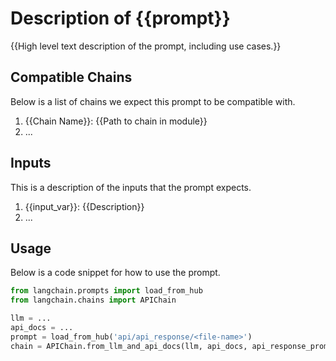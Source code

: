 <!-- Add a template for READMEs that capture the utility of prompts -->

# Description of {{prompt}}

{{High level text description of the prompt, including use cases.}}

## Compatible Chains

Below is a list of chains we expect this prompt to be compatible with.

1. {{Chain Name}}: {{Path to chain in module}}
2. ...

## Inputs

This is a description of the inputs that the prompt expects.

1. {{input_var}}: {{Description}}
2. ...


## Usage

Below is a code snippet for how to use the prompt.

```python
from langchain.prompts import load_from_hub
from langchain.chains import APIChain

llm = ...
api_docs = ...
prompt = load_from_hub('api/api_response/<file-name>')
chain = APIChain.from_llm_and_api_docs(llm, api_docs, api_response_prompt=prompt)
```

